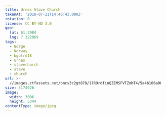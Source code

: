 ```yaml
---
title: Urnes Stave Church
takenAt: '2018-07-21T14:46:43.000Z'
rotation: 0
license: CC BY-ND 3.0
geo:
  lat: 61.2984
  lng: 7.322969
tags:
  - Norge
  - Norway
  - bgotrd18
  - urnes
  - stavechurch
  - stave
  - church
url: >-
  //images.ctfassets.net/bncv3c2gt878/1lR9rdfinQZEMSFVTZnhT4/5a4b106a98fb085757f8b3e7bb323996/urnes-stave-church_29989981978_o
size: 5174926
image:
  width: 3006
  height: 5344
contentType: image/jpeg
---
```


